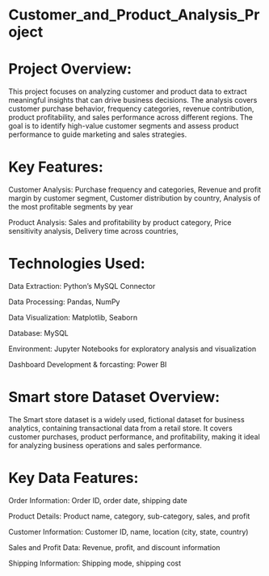 # Customer_and_Product_Analysis_Project

# Project Overview:

This project focuses on analyzing customer and product data to extract meaningful insights that can drive business decisions. The analysis covers customer purchase behavior, frequency categories, revenue contribution, product profitability, and sales performance across different regions. The goal is to identify high-value customer segments and assess product performance to guide marketing and sales strategies.

# Key Features:

Customer Analysis:
Purchase frequency and categories,
Revenue and profit margin by customer segment,
Customer distribution by country,
Analysis of the most profitable segments by year

Product Analysis:
Sales and profitability by product category,
Price sensitivity analysis,
Delivery time across countries,

# Technologies Used:
Data Extraction: Python’s MySQL Connector

Data Processing: Pandas, NumPy

Data Visualization: Matplotlib, Seaborn

Database: MySQL

Environment: Jupyter Notebooks for exploratory analysis and visualization

Dashboard Development & forcasting: Power BI

# Smart store Dataset Overview:

The Smart store dataset is a widely used, fictional dataset for business analytics, containing transactional data from a retail store. It covers customer purchases, product performance, and profitability, making it ideal for analyzing business operations and sales performance.

# Key Data Features:

Order Information: Order ID, order date, shipping date

Product Details: Product name, category, sub-category, sales, and profit

Customer Information: Customer ID, name, location (city, state, country)

Sales and Profit Data: Revenue, profit, and discount information

Shipping Information: Shipping mode, shipping cost

